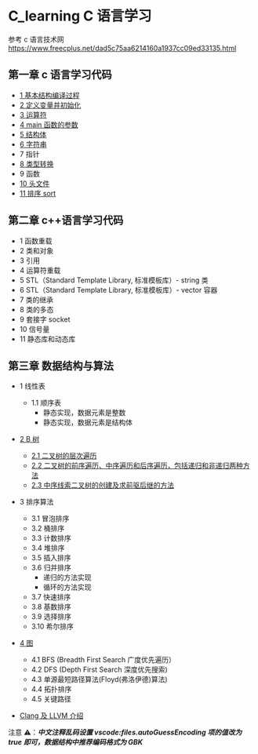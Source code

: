 # C_learning C 语言学习

参考 c 语言技术网 https://www.freecplus.net/dad5c75aa6214160a1937cc09ed33135.html

## 第一章 c 语言学习代码

- [1 基本结构编译过程](c_code/01_basic_structure/make_process.md)
- [2 定义变量并初始化](c_code/02_distribute_value/book2.c)
- [3 运算符](c_code/03_opration_symbol/book3.c)
- [4 main 函数的参数](c_code/04_main_args/book4.c)
- [5 结构体](c_code/05_struct/struct.c)
- [6 字符串](c_code/06_string/string_test.c)
- 7 指针
- [8 类型转换](c_code/08_int/transfer.c)
- 9 函数
- [10 头文件](c_code/10_head_files/head.md)
- [11 排序 sort](c_code/11_sort/sort.c)

## 第二章 c++语言学习代码

- 1 函数重载
- 2 类和对象
- 3 引用
- 4 运算符重载
- 5 STL（Standard Template Library, 标准模板库）- string 类
- 6 STL（Standard Template Library, 标准模板库）- vector 容器
- 7 类的继承
- 8 类的多态
- 9 套接字 socket
- 10 信号量
- 11 静态库和动态库

## 第三章 数据结构与算法

- 1 线性表
  - 1.1 顺序表
    - 静态实现，数据元素是整数
    - 静态实现，数据元素是结构体
- [2 B 树](dataStructure/02_btree/btree.md)
  - [2.1 二叉树的层次遍历](dataStructure/02_btree/btree1.c)
  - [2.2 二叉树的前序遍历、中序遍历和后序遍历，包括递归和非递归两种方法](dataStructure/02_btree/btree2.c)
  - [2.3 中序线索二叉树的创建及求前驱后继的方法](dataStructure/02_btree/btree3.c)
  
- 3 排序算法
  - 3.1 冒泡排序
  - 3.2 桶排序
  - 3.3 计数排序
  - 3.4 堆排序
  - 3.5 插入排序
  - 3.6 归并排序
    - 递归的方法实现
    - 循环的方法实现
  - 3.7 快速排序
  - 3.8 基数排序
  - 3.9 选择排序
  - 3.10 希尔排序
- [4 图](dataStructure/04_graph/graph.md)
  - 4.1 BFS (Breadth First Search 广度优先遍历）
  - 4.2 DFS (Depth First Search 深度优先搜索)
  - 4.3 单源最短路径算法(Floyd(弗洛伊德)算法)
  - 4.4 拓扑排序
  - 4.5 关键路径
- [Clang 及 LLVM 介绍](Clang.md)

注意 ⚠️：**_中文注释乱码设置 vscode:files.autoGuessEncoding 项的值改为 true 即可，数据结构中推荐编码格式为 GBK_**
